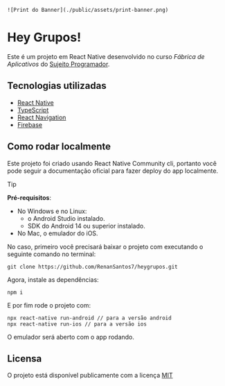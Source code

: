
`![Print do Banner](./public/assets/print-banner.png)`

# Hey Grupos!

Este é um projeto em React Native desenvolvido no curso *Fábrica de Aplicativos* do [Sujeito Programador](https://github.com/sujeitoprogramador).
  
## Tecnologias utilizadas

- [React Native](https://reactnative.dev)
- [TypeScript](https://www.typescriptlang.org/)
- [React Navigation](https://reactnavigation.org/)
- [Firebase](https://firebase.google.com)

## Como rodar localmente

Este projeto foi criado usando React Native Community cli, portanto você pode seguir a documentação oficial para fazer deploy do app localmente.

>[!TIP]
>**Pré-requisitos**:
>- No Windows e no Linux: 
>    - o Android Studio instalado.
>    - SDK do Android 14 ou superior instalado.
>- No Mac, o emulador do iOS.


No caso, primeiro você precisará baixar o projeto com executando o seguinte comando no terminal:

```
git clone https://github.com/RenanSantos7/heygrupos.git
```

Agora, instale as dependências:

```
npm i
```

E por fim rode o projeto com:

```
npx react-native run-android // para a versão android
npx react-native run-ios // para a versão ios
```

O emulador será aberto com o app rodando.

## Licensa

O projeto está disponível publicamente com a licença [MIT](./LICENSE)
